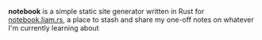 **notebook** is a simple static site generator written in Rust for
[notebook.liam.rs](notebook.liam.rs), a place to stash and share my one-off notes on
whatever I'm currently learning about
